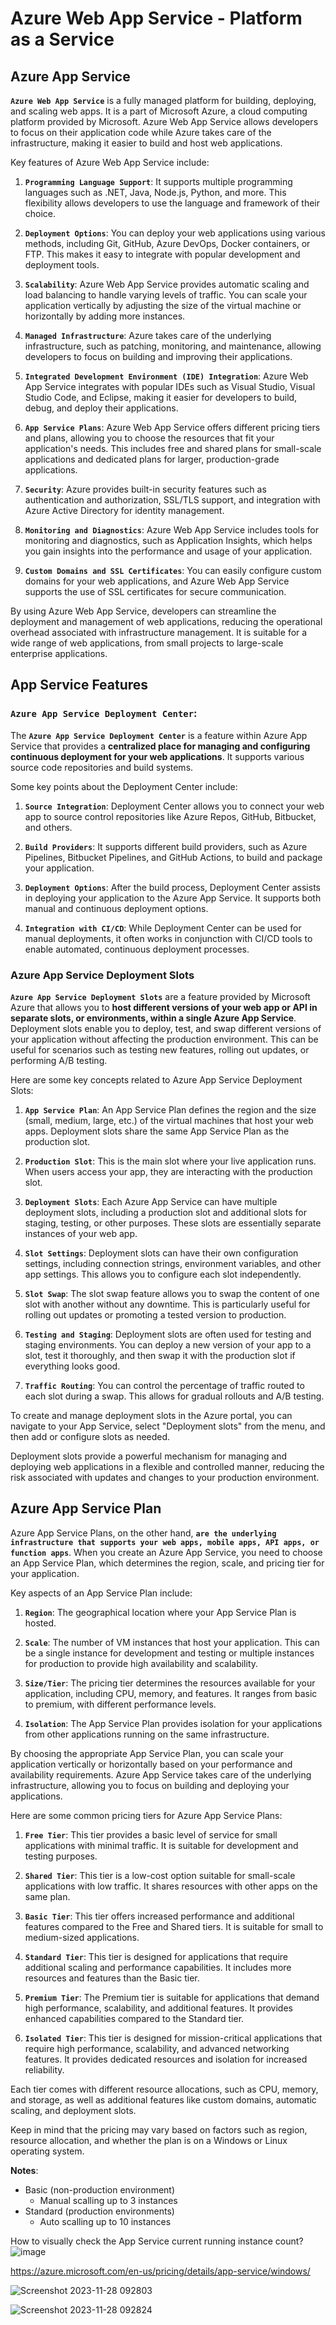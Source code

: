 # Azure Web App Service - Platform as a Service

## Azure App Service

**`Azure Web App Service`** is a fully managed platform for building, deploying, and scaling web apps. It is a part of Microsoft Azure, a cloud computing platform provided by Microsoft. Azure Web App Service allows developers to focus on their application code while Azure takes care of the infrastructure, making it easier to build and host web applications.

Key features of Azure Web App Service include:

1. **`Programming Language Support`**: It supports multiple programming languages such as .NET, Java, Node.js, Python, and more. This flexibility allows developers to use the language and framework of their choice.

2. **`Deployment Options`**: You can deploy your web applications using various methods, including Git, GitHub, Azure DevOps, Docker containers, or FTP. This makes it easy to integrate with popular development and deployment tools.

3. **`Scalability`**: Azure Web App Service provides automatic scaling and load balancing to handle varying levels of traffic. You can scale your application vertically by adjusting the size of the virtual machine or horizontally by adding more instances.

4. **`Managed Infrastructure`**: Azure takes care of the underlying infrastructure, such as patching, monitoring, and maintenance, allowing developers to focus on building and improving their applications.

5. **`Integrated Development Environment (IDE) Integration`**: Azure Web App Service integrates with popular IDEs such as Visual Studio, Visual Studio Code, and Eclipse, making it easier for developers to build, debug, and deploy their applications.

6. **`App Service Plans`**: Azure Web App Service offers different pricing tiers and plans, allowing you to choose the resources that fit your application's needs. This includes free and shared plans for small-scale applications and dedicated plans for larger, production-grade applications.

7. **`Security`**: Azure provides built-in security features such as authentication and authorization, SSL/TLS support, and integration with Azure Active Directory for identity management.

8. **`Monitoring and Diagnostics`**: Azure Web App Service includes tools for monitoring and diagnostics, such as Application Insights, which helps you gain insights into the performance and usage of your application.

9. **`Custom Domains and SSL Certificates`**: You can easily configure custom domains for your web applications, and Azure Web App Service supports the use of SSL certificates for secure communication.

By using Azure Web App Service, developers can streamline the deployment and management of web applications, reducing the operational overhead associated with infrastructure management. It is suitable for a wide range of web applications, from small projects to large-scale enterprise applications.

## App Service Features

### **`Azure App Service Deployment Center`**:

The **`Azure App Service Deployment Center`** is a feature within Azure App Service that provides a **centralized place for managing and configuring continuous deployment for your web applications**. It supports various source code repositories and build systems.

Some key points about the Deployment Center include:

1. **`Source Integration`**: Deployment Center allows you to connect your web app to source control repositories like Azure Repos, GitHub, Bitbucket, and others.

2. **`Build Providers`**: It supports different build providers, such as Azure Pipelines, Bitbucket Pipelines, and GitHub Actions, to build and package your application.

3. **`Deployment Options`**: After the build process, Deployment Center assists in deploying your application to the Azure App Service. It supports both manual and continuous deployment options.

4. **`Integration with CI/CD`**: While Deployment Center can be used for manual deployments, it often works in conjunction with CI/CD tools to enable automated, continuous deployment processes.

### Azure App Service Deployment Slots

**`Azure App Service Deployment Slots`** are a feature provided by Microsoft Azure that allows you to **host different versions of your web app or API in separate slots, or environments, within a single Azure App Service**. Deployment slots enable you to deploy, test, and swap different versions of your application without affecting the production environment. This can be useful for scenarios such as testing new features, rolling out updates, or performing A/B testing.

Here are some key concepts related to Azure App Service Deployment Slots:

1. **`App Service Plan`**: An App Service Plan defines the region and the size (small, medium, large, etc.) of the virtual machines that host your web apps. Deployment slots share the same App Service Plan as the production slot.

2. **`Production Slot`**: This is the main slot where your live application runs. When users access your app, they are interacting with the production slot.

3. **`Deployment Slots`**: Each Azure App Service can have multiple deployment slots, including a production slot and additional slots for staging, testing, or other purposes. These slots are essentially separate instances of your web app.

4. **`Slot Settings`**: Deployment slots can have their own configuration settings, including connection strings, environment variables, and other app settings. This allows you to configure each slot independently.

5. **`Slot Swap`**: The slot swap feature allows you to swap the content of one slot with another without any downtime. This is particularly useful for rolling out updates or promoting a tested version to production.

6. **`Testing and Staging`**: Deployment slots are often used for testing and staging environments. You can deploy a new version of your app to a slot, test it thoroughly, and then swap it with the production slot if everything looks good.

6. **`Traffic Routing`**: You can control the percentage of traffic routed to each slot during a swap. This allows for gradual rollouts and A/B testing.

To create and manage deployment slots in the Azure portal, you can navigate to your App Service, select "Deployment slots" from the menu, and then add or configure slots as needed.

Deployment slots provide a powerful mechanism for managing and deploying web applications in a flexible and controlled manner, reducing the risk associated with updates and changes to your production environment.

## Azure App Service Plan

Azure App Service Plans, on the other hand, **`are the underlying infrastructure that supports your web apps, mobile apps, API apps, or function apps`**. When you create an Azure App Service, you need to choose an App Service Plan, which determines the region, scale, and pricing tier for your application.

Key aspects of an App Service Plan include:

1. **`Region`**: The geographical location where your App Service Plan is hosted.

2. **`Scale`**: The number of VM instances that host your application. This can be a single instance for development and testing or multiple instances for production to provide high availability and scalability.

3. **`Size/Tier`**: The pricing tier determines the resources available for your application, including CPU, memory, and features. It ranges from basic to premium, with different performance levels.

4. **`Isolation`**: The App Service Plan provides isolation for your applications from other applications running on the same infrastructure.

By choosing the appropriate App Service Plan, you can scale your application vertically or horizontally based on your performance and availability requirements. Azure App Service takes care of the underlying infrastructure, allowing you to focus on building and deploying your applications.

Here are some common pricing tiers for Azure App Service Plans:

1. **`Free Tier`**: This tier provides a basic level of service for small applications with minimal traffic. It is suitable for development and testing purposes.

2. **`Shared Tier`**: This tier is a low-cost option suitable for small-scale applications with low traffic. It shares resources with other apps on the same plan.

3. **`Basic Tier`**: This tier offers increased performance and additional features compared to the Free and Shared tiers. It is suitable for small to medium-sized applications.

4. **`Standard Tier`**: This tier is designed for applications that require additional scaling and performance capabilities. It includes more resources and features than the Basic tier.

5. **`Premium Tier`**: The Premium tier is suitable for applications that demand high performance, scalability, and additional features. It provides enhanced capabilities compared to the Standard tier.

6. **`Isolated Tier`**: This tier is designed for mission-critical applications that require high performance, scalability, and advanced networking features. It provides dedicated resources and isolation for increased reliability.

Each tier comes with different resource allocations, such as CPU, memory, and storage, as well as additional features like custom domains, automatic scaling, and deployment slots.

Keep in mind that the pricing may vary based on factors such as region, resource allocation, and whether the plan is on a Windows or Linux operating system.

**Notes**:
* Basic (non-production environment)
  * Manual scalling up to 3 instances
* Standard (production environments)
  * Auto scalling up to 10 instances
    
How to visually check the App Service current running instance count?
![image](https://github.com/codewithelmor/azure-web-app-service/assets/44918452/96f20bc6-fb11-47da-8289-530e03fb1954)

https://azure.microsoft.com/en-us/pricing/details/app-service/windows/

![Screenshot 2023-11-28 092803](https://github.com/codewithelmor/azure-web-app-service/assets/44918452/f45953be-2c75-4bd5-8f01-1b6de9ff9397)

![Screenshot 2023-11-28 092824](https://github.com/codewithelmor/azure-web-app-service/assets/44918452/3950b152-7a0b-42ca-a3d6-f94c8578817b)
